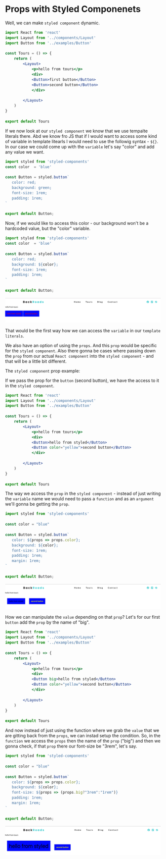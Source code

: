 # Props with Styled Componenets

Well, we can make `styled component` dynamic. 

```jsx
import React from 'react'
import Layout from '../components/Layout'
import Button from '../examples/Button'

const Tours = () => {
    return (
        <Layout>
            <p>hello from tours</p>
            <div>
            <Button>first button</Button>
            <Button>second button</Button>
            </div>
           
        </Layout>
    )
}

export default Tours
```

If we now look at our `styled component` we know that we use tempalte literals there. Abd we know fro JS that if I would want to access some kind of variable in template litearls I would need to use the followig syntax - `${}`. In our case we could come up with the `variable` let's say "color" and add any value we want. 

```js
import styled from 'styled-components'
const color  = 'blue'

const Button = styled.button`
   color: red;
   background: green;
   font-size: 1rem; 
   padding: 1rem;
`

export default Button;
```

Now, if we would like to access this color - our background won't be a hardcoded value, but the "color" variable. 

```js
import styled from 'styled-components'
const color  = 'blue'

const Button = styled.button`
   color: red;
   background: ${color};
   font-size: 1rem; 
   padding: 1rem;
`

export default Button;
```
![styled-button2](./styled-button2.png)

That would be the first way how we can access the `variable` in our `template literals`. 

We also have an option of using the `props`. And this `prop` would be specific for the `styled component`. Also there gonna be cases where passing down the `prop` from our actual `React component` into the `styled component` - and that will be a little bit different. 

The `styled component` prop example: 

If we pass the prop for the `button` (second button), we have the access to it in the `styled component`. 

```jsx
import React from 'react'
import Layout from '../components/Layout'
import Button from '../examples/Button'

const Tours = () => {
    return (
        <Layout>
            <p>hello from tours</p>
            <div>
            <Button>hello from styled</Button>
            <Button color="yellow">second button</Button>
            </div>
           
        </Layout>
    )
}

export default Tours
```
The way we access the `prop` in the `styled component`  - instead of just writing the `variable` name we would need to pass a `function` and as an `argument` we'll gonna be getting the `prop`. 

```js
import styled from 'styled-components'

const color = "blue"

const Button = styled.button`
   color: ${props => props.color};
   background: ${color};
   font-size: 1rem; 
   padding: 1rem;
   margin: 1rem;
`

export default Button;
```

![styled-button3](./styled-button3.png)

How we can manipulate the `value` depending on that `prop`? Let's for our first `button` add the `prop` by the name of "big". 

```jsx
import React from 'react'
import Layout from '../components/Layout'
import Button from '../examples/Button'

const Tours = () => {
    return (
        <Layout>
            <p>hello from tours</p>
            <div>
            <Button big>hello from styled</Button>
            <Button color="yellow">second button</Button>
            </div>
           
        </Layout>
    )
}

export default Tours
```

And now instead of just using the function where we grab the `value` that we are gitting back from the `props`, we can instad setup the condition. So, in the `function` we access the `props` then the name of the `prop` ("big") and then we gonna check, if that `prop` there our font-size be "3rem", let's say. 

```js
import styled from 'styled-components'

const color = "blue"

const Button = styled.button`
   color: ${props => props.color};
   background: ${color};
   font-size: ${props => (props.big?"3rem":"1rem")}
   padding: 1rem;
   margin: 1rem;
`

export default Button;
```
![styled-button4](./styled-button4.png)

